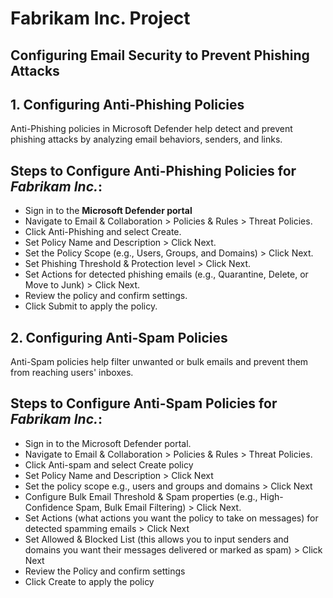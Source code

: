 # Fabrikam Inc. Project

## Configuring Email Security to Prevent Phishing Attacks

## 1. Configuring Anti-Phishing Policies
Anti-Phishing policies in Microsoft Defender help detect and prevent phishing attacks by analyzing email behaviors, senders, and links.

## Steps to Configure Anti-Phishing Policies for *Fabrikam Inc.*:
- Sign in to the **Microsoft Defender portal**
- Navigate to Email & Collaboration > Policies & Rules > Threat Policies.
- Click Anti-Phishing and select Create.
- Set Policy Name and Description > Click Next.
- Set the Policy Scope (e.g., Users, Groups, and Domains) > Click Next.
- Set Phishing Threshold & Protection level > Click Next.
- Set Actions for detected phishing emails (e.g., Quarantine, Delete, or Move to Junk) > Click Next.
- Review the policy and confirm settings.
- Click Submit to apply the policy.


## 2. Configuring Anti-Spam Policies
Anti-Spam policies help filter unwanted or bulk emails and prevent them from reaching users' inboxes.

## Steps to Configure Anti-Spam Policies for *Fabrikam Inc.*:
- Sign in to the Microsoft Defender portal.
- Navigate to Email & Collaboration > Policies & Rules > Threat Policies.
- Click Anti-spam and select Create policy
- Set Policy Name and Description > Click Next
- Set the policy scope e.g., users and groups and domains > Click Next
- Configure Bulk Email Threshold & Spam properties (e.g., High-Confidence Spam, Bulk Email Filtering) > Click Next.
- Set Actions (what actions you want the policy to take on messages) for detected spamming emails > Click Next
- Set Allowed & Blocked List (this allows you to input senders and domains you want their messages delivered or marked as spam) > Click Next
- Review the Policy and confirm settings 
- Click Create to apply the policy




